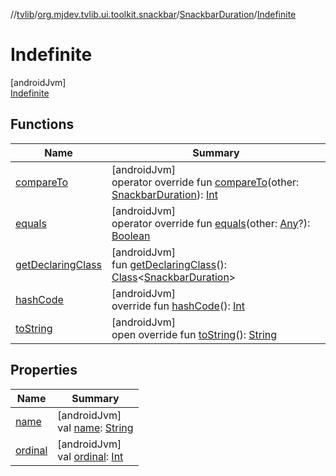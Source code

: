 //[tvlib](../../../../index.md)/[org.mjdev.tvlib.ui.toolkit.snackbar](../../index.md)/[SnackbarDuration](../index.md)/[Indefinite](index.md)

# Indefinite

[androidJvm]\
[Indefinite](index.md)

## Functions

| Name | Summary |
|---|---|
| [compareTo](index.md#-842505414%2FFunctions%2F-1596939238) | [androidJvm]<br>operator override fun [compareTo](index.md#-842505414%2FFunctions%2F-1596939238)(other: [SnackbarDuration](../index.md)): [Int](https://kotlinlang.org/api/latest/jvm/stdlib/kotlin/-int/index.html) |
| [equals](../../../org.mjdev.tvlib.webscrapper.base/-scrape-link/-priority/-preview/index.md#-1009559292%2FFunctions%2F-1596939238) | [androidJvm]<br>operator override fun [equals](../../../org.mjdev.tvlib.webscrapper.base/-scrape-link/-priority/-preview/index.md#-1009559292%2FFunctions%2F-1596939238)(other: [Any](https://kotlinlang.org/api/latest/jvm/stdlib/kotlin/-any/index.html)?): [Boolean](https://kotlinlang.org/api/latest/jvm/stdlib/kotlin/-boolean/index.html) |
| [getDeclaringClass](../../../org.mjdev.tvlib.webscrapper.base/-scrape-link/-priority/-preview/index.md#-131535050%2FFunctions%2F-1596939238) | [androidJvm]<br>fun [getDeclaringClass](../../../org.mjdev.tvlib.webscrapper.base/-scrape-link/-priority/-preview/index.md#-131535050%2FFunctions%2F-1596939238)(): [Class](https://developer.android.com/reference/kotlin/java/lang/Class.html)&lt;[SnackbarDuration](../index.md)&gt; |
| [hashCode](../../../org.mjdev.tvlib.webscrapper.base/-scrape-link/-priority/-preview/index.md#446421858%2FFunctions%2F-1596939238) | [androidJvm]<br>override fun [hashCode](../../../org.mjdev.tvlib.webscrapper.base/-scrape-link/-priority/-preview/index.md#446421858%2FFunctions%2F-1596939238)(): [Int](https://kotlinlang.org/api/latest/jvm/stdlib/kotlin/-int/index.html) |
| [toString](../../../org.mjdev.tvlib.webscrapper.base/-scrape-link/-priority/-preview/index.md#268255793%2FFunctions%2F-1596939238) | [androidJvm]<br>open override fun [toString](../../../org.mjdev.tvlib.webscrapper.base/-scrape-link/-priority/-preview/index.md#268255793%2FFunctions%2F-1596939238)(): [String](https://kotlinlang.org/api/latest/jvm/stdlib/kotlin/-string/index.html) |

## Properties

| Name | Summary |
|---|---|
| [name](../../../org.mjdev.tvlib.webscrapper.base/-scrape-link/-priority/-preview/index.md#-372974862%2FProperties%2F-1596939238) | [androidJvm]<br>val [name](../../../org.mjdev.tvlib.webscrapper.base/-scrape-link/-priority/-preview/index.md#-372974862%2FProperties%2F-1596939238): [String](https://kotlinlang.org/api/latest/jvm/stdlib/kotlin/-string/index.html) |
| [ordinal](../../../org.mjdev.tvlib.webscrapper.base/-scrape-link/-priority/-preview/index.md#-739389684%2FProperties%2F-1596939238) | [androidJvm]<br>val [ordinal](../../../org.mjdev.tvlib.webscrapper.base/-scrape-link/-priority/-preview/index.md#-739389684%2FProperties%2F-1596939238): [Int](https://kotlinlang.org/api/latest/jvm/stdlib/kotlin/-int/index.html) |
